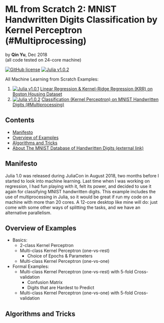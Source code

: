 # ML from Scratch 2: MNIST Handwritten Digits Classification by Kernel Perceptron (#Multiprocessing)
by **Qin Yu**, Dec 2018  
(all code tested on 24-core machine)

[![GitHub license](https://img.shields.io/badge/license-MIT-blue.svg)](https://github.com/qin-yu/ml-julia-boston-housing/blob/master/LICENSE)
[![Julia v1.0.2](https://img.shields.io/badge/Julia-v1.0.2-brightgreen.svg)](https://julialang.org/blog/2018/08/one-point-zero)

All Machine Learning from Scratch Examples:
1. [![Julia v1.0.1](https://img.shields.io/badge/Julia-v1.0.1-brightgreen.svg)](https://julialang.org/blog/2018/08/one-point-zero) [Linear Regression & Kernel-Ridge Regression (KRR) on Boston Housing Dataset](https://github.com/qin-yu/julia-regression-boston-housing)
2. [![Julia v1.0.2](https://img.shields.io/badge/Julia-v1.0.2-brightgreen.svg)](https://julialang.org/blog/2018/08/one-point-zero) [Classification (Kernel Perceptron) on MNIST Handwritten Digits (#Multiprocessing)](https://github.com/qin-yu/julia-classification-mnist-digits)

## Contents
- [Manifesto](#manifesto)
- [Overview of Examples](#overview-of-examples)
- [Algorithms and Tricks](#algorithms-and-tricks)
- [About The MNIST Database of Handwritten Digits (external link)](http://yann.lecun.com/exdb/mnist/)

## Manifesto
Julia 1.0 was released during JuliaCon in August 2018, two months before I started to look into machine learning. Last time when I was working on regression, I had fun playing with it, felt its power, and decided to use it again for classifying MNIST handwritten digits. This example includes the use of multiprocessing in Julia, so it would be great if run my code on a machine with more than 20 cores. A 12-core desktop like mine will do: just come with some other ways of splitting the tasks, and we have an alternative parallelism.

## Overview of Examples
- Basics:
    - 2-class Kernel Perceptron
    - Multi-class Kernel Perceptron (one-vs-rest)
        - Choice of Epochs & Parameters
    - Multi-class Kernel Perceptron (one-vs-one)
- Formal Examples:
    - Multi-class Kernel Perceptron (one-vs-rest) with 5-fold Cross-validation
        - Confusion Matrix
        - Digits that are Hardest to Predict
    - Multi-class Kernel Perceptron (one-vs-one) with 5-fold Cross-validation

## Algorithms and Tricks
